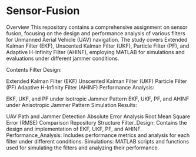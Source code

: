 # Sensor-Fusion
Overview
This repository contains a comprehensive assignment on sensor fusion, focusing on the design and performance analysis of various filters for Unmanned Aerial Vehicle (UAV) navigation. The study covers Extended Kalman Filter (EKF), Unscented Kalman Filter (UKF), Particle Filter (PF), and Adaptive H-Infinity Filter (AHINF), employing MATLAB for simulations and evaluations under different jammer conditions.

Contents
Filter Design:

Extended Kalman Filter (EKF)
Unscented Kalman Filter (UKF)
Particle Filter (PF)
Adaptive H-Infinity Filter (AHINF)
Performance Analysis:

EKF, UKF, and PF under Isotropic Jammer Pattern
EKF, UKF, PF, and AHINF under Anisotropic Jammer Pattern
Simulation Results:

UAV Path and Jammer Detection
Absolute Error Analysis
Root Mean Square Error (RMSE) Comparison
Repository Structure
Filter_Design: Contains the design and implementation of EKF, UKF, PF, and AHINF.
Performance_Analysis: Includes performance metrics and analysis for each filter under different conditions.
Simulations: MATLAB scripts and functions used for simulating the filters and analyzing their performance.
